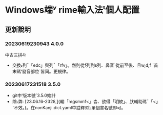 
# Windows端ʸ rime輸入法ᵗ個人配置

## 更新說明

### 20230619230943 4.0.0

中古三拼4:

* 交換˪列ˉ「edc」與列ˉ「rfv」。然則從f列到s列、鼻音ˋ從前至後、且w,d,f ˋ首末碼ᵗ發音部位ˋ皆同。更規律。

### 20230617231518 3.5.0

* git中ᵗ版本號ˋ3.5.0始計
* 除˪弊: [23.06.16-2328,]<bug>{輸「mgsmmf<」旹、欲得「明紋」、肰輔助碼ˉ「<」ˋ不效。}。在nonKanji.dict.yaml中註釋ᶤ除˪單個書名號即可。